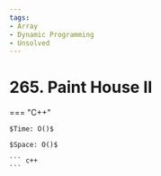 ```yaml
---
tags:
- Array
- Dynamic Programming
- Unsolved
---
```



# 265. Paint House II

=== "C++"

    $Time: O()$

    $Space: O()$

    ``` c++
    ```